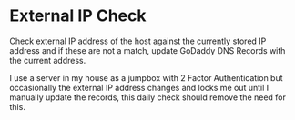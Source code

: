 # External IP Check
Check external IP address of the host against the currently stored IP address and if these are not a match, update GoDaddy DNS Records with the current address.

I use a server in my house as a jumpbox with 2 Factor Authentication but occasionally the external IP address changes and locks me out until I manually update the records, this daily check should remove the need for this.
